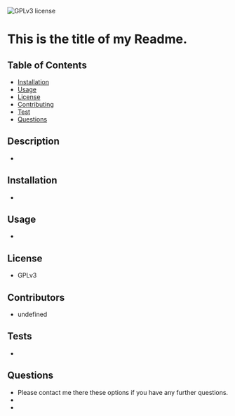 
  ![GPLv3 license](https://img.shields.io/badge/License-GPLv3-blue.svg)
  

  # This is the title of my Readme.

  ## Table of Contents
  - [Installation](#installation)
  - [Usage](#Usage)
  - [License](#license)
  - [Contributing](#Contribruting)
  - [Test](#Tests)
  - [Questions](#Questions)

  ## Description
  - 
  
  ## Installation
  - 
  
  ## Usage
  - 
  
  ## License
  - GPLv3
  
  
  ## Contributors
  - undefined

  ## Tests
  - 

  ## Questions
  - Please contact me there these options if you have any further questions.
  - 
  - 

